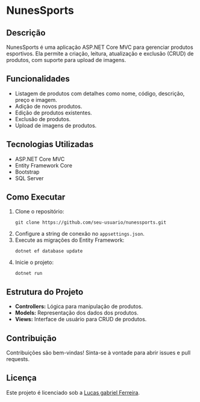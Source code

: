 <!DOCTYPE html>
<html lang="pt-BR">
<head>
    <meta charset="UTF-8">
    <meta name="viewport" content="width=device-width, initial-scale=1.0">
</head>
<body>
    <h1>NunesSports</h1>

  <h2>Descrição</h2>
    <p>NunesSports é uma aplicação ASP.NET Core MVC para gerenciar produtos esportivos. Ela permite a criação, leitura, atualização e exclusão (CRUD) de produtos, com suporte para upload de imagens.</p>

  <h2>Funcionalidades</h2>
    <ul>
        <li>Listagem de produtos com detalhes como nome, código, descrição, preço e imagem.</li>
        <li>Adição de novos produtos.</li>
        <li>Edição de produtos existentes.</li>
        <li>Exclusão de produtos.</li>
        <li>Upload de imagens de produtos.</li>
    </ul>

  <h2>Tecnologias Utilizadas</h2>
    <ul>
        <li>ASP.NET Core MVC</li>
        <li>Entity Framework Core</li>
        <li>Bootstrap</li>
        <li>SQL Server</li>
    </ul>

  <h2>Como Executar</h2>
    <ol>
        <li>Clone o repositório:
            <pre><code>git clone https://github.com/seu-usuario/nunessports.git</code></pre>
        </li>
        <li>Configure a string de conexão no <code>appsettings.json</code>.</li>
        <li>Execute as migrações do Entity Framework:
            <pre><code>dotnet ef database update</code></pre>
        </li>
        <li>Inicie o projeto:
            <pre><code>dotnet run</code></pre>
        </li>
   </ol>

  <h2>Estrutura do Projeto</h2>
  <ul>
        <li><strong>Controllers:</strong> Lógica para manipulação de produtos.</li>
        <li><strong>Models:</strong> Representação dos dados dos produtos.</li>
        <li><strong>Views:</strong> Interface de usuário para CRUD de produtos.</li>
  </ul>

   <h2>Contribuição</h2>
  <p>Contribuições são bem-vindas! Sinta-se à vontade para abrir issues e pull requests.</p>

  <h2>Licença</h2>
  <p>Este projeto é licenciado sob a <a href="https://github.com/Lucasgabrielferreira">Lucas gabriel Ferreira</a>.</p>
</body>
</html>

